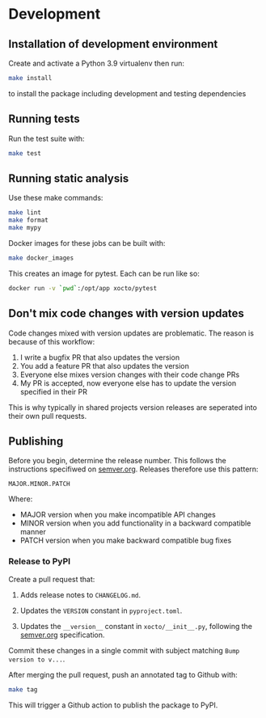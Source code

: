 # Development

## Installation of development environment

Create and activate a Python 3.9 virtualenv then run:

```sh
make install
```

to install the package including development and testing dependencies

## Running tests

Run the test suite with:

```sh
make test
```

## Running static analysis

Use these make commands:

```sh
make lint
make format
make mypy
```

Docker images for these jobs can be built with:

```sh
make docker_images
```

This creates an image for pytest. Each can be run like so:

```sh
docker run -v `pwd`:/opt/app xocto/pytest
```

## Don't mix code changes with version updates

Code changes mixed with version updates are problematic. The reason is because
of this workflow:

1. I write a bugfix PR that also updates the version
2. You add a feature PR that also updates the version
3. Everyone else mixes version changes with their code change PRs
4. My PR is accepted, now everyone else has to update the version specified in
   their PR

This is why typically in shared projects version releases are seperated into
their own pull requests.

## Publishing

Before you begin, determine the release number. This follows the instructions
specifiwed on [semver.org](https://semver.org/). Releases therefore use this
pattern:

```
MAJOR.MINOR.PATCH
```

Where:

- MAJOR version when you make incompatible API changes
- MINOR version when you add functionality in a backward compatible manner
- PATCH version when you make backward compatible bug fixes

### Release to PyPI

Create a pull request that:

1. Adds release notes to `CHANGELOG.md`.

2. Updates the `VERSION` constant in `pyproject.toml`.

3. Updates the `__version__` constant in `xocto/__init__.py`, following the
   [semver.org](https://semver.org/) specification.

Commit these changes in a single commit with subject matching
`Bump version to v...`.

After merging the pull request, push an annotated tag to Github with:

```sh
make tag
```

This will trigger a Github action to publish the package to PyPI.
